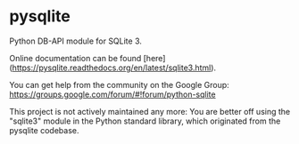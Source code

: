 pysqlite
========

Python DB-API module for SQLite 3.

Online documentation can be found [here] (https://pysqlite.readthedocs.org/en/latest/sqlite3.html).

You can get help from the community on the Google Group: https://groups.google.com/forum/#!forum/python-sqlite

This project is not actively maintained any more: You are better off using the
"sqlite3" module in the Python standard library, which originated from the
pysqlite codebase.
